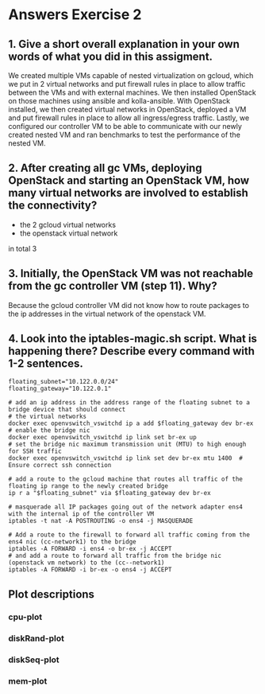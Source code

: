 # Answers Exercise 2

## 1. Give a short overall explanation in your own words of what you did in this assigment.

We created multiple VMs capable of nested virtualization on gcloud, which we put in 2 virtual networks and put firewall rules in place to allow traffic between the VMs and with external machines.
We then installed OpenStack on those machines using ansible and kolla-ansible.
With OpenStack installed, we then created virtual networks in OpenStack, deployed a VM and put firewall rules in place to allow all ingress/egress traffic.
Lastly, we configured our controller VM to be able to communicate with our newly created nested VM and ran benchmarks to test the performance of the nested VM.

## 2. After creating all gc VMs, deploying OpenStack and starting an OpenStack VM, how many virtual networks are involved to establish the connectivity?

- the 2 gcloud virtual networks
- the openstack virtual network

in total 3

## 3. Initially, the OpenStack VM was not reachable from the gc controller VM (step 11). Why?

Because the gcloud controller VM did not know how to route packages to the ip addresses in the virtual network of the openstack VM.

## 4. Look into the iptables-magic.sh script. What is happening there? Describe every command with 1-2 sentences.

```
floating_subnet="10.122.0.0/24"
floating_gateway="10.122.0.1"

# add an ip address in the address range of the floating subnet to a bridge device that should connect
# the virtual networks
docker exec openvswitch_vswitchd ip a add $floating_gateway dev br-ex
# enable the bridge nic
docker exec openvswitch_vswitchd ip link set br-ex up
# set the bridge nic maximum transmission unit (MTU) to high enough for SSH traffic
docker exec openvswitch_vswitchd ip link set dev br-ex mtu 1400  # Ensure correct ssh connection

# add a route to the gcloud machine that routes all traffic of the floating ip range to the newly created bridge
ip r a "$floating_subnet" via $floating_gateway dev br-ex

# masquerade all IP packages going out of the network adapter ens4 with the internal ip of the controller VM
iptables -t nat -A POSTROUTING -o ens4 -j MASQUERADE

# Add a route to the firewall to forward all traffic coming from the ens4 nic (cc-network1) to the bridge
iptables -A FORWARD -i ens4 -o br-ex -j ACCEPT
# and add a route to forward all traffic from the bridge nic (openstack vm network) to the (cc--network1)
iptables -A FORWARD -i br-ex -o ens4 -j ACCEPT
```

## Plot descriptions

### cpu-plot

### diskRand-plot

### diskSeq-plot

### mem-plot

